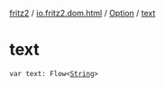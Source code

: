 [fritz2](../../index.md) / [io.fritz2.dom.html](../index.md) / [Option](index.md) / [text](./text.md)

# text

`var text: Flow<`[`String`](https://kotlinlang.org/api/latest/jvm/stdlib/kotlin/-string/index.html)`>`